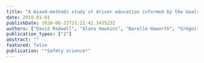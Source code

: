 ```yaml
---
title: "A mixed-methods study of driver education informed by the Goals for Driver Education: Do young drivers and educators agree on what was taught?"
date: 2018-01-01
publishDate: 2020-06-23T21:21:42.343523Z
authors: ["David Rodwell", "Alana Hawkins", "Narelle Haworth", "Grégoire S Larue", "Lyndel Bates", "Ashleigh Filtness"]
publication_types: ["2"]
abstract: ""
featured: false
publication: "*Safety science*"
---
```



